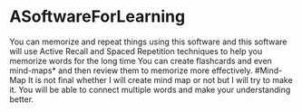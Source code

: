 # ASoftwareForLearning
You can memorize and repeat things using this software and this software will use Active Recall and Spaced Repetition techniques to help you memorize words for the long time
You can create flashcards and even mind-maps* and then review them to memorize more effectively.
#Mind-Map
It is not final whether I will create mind map or not but I will try to make it. You will be able to connect multiple words and make your understanding better.
